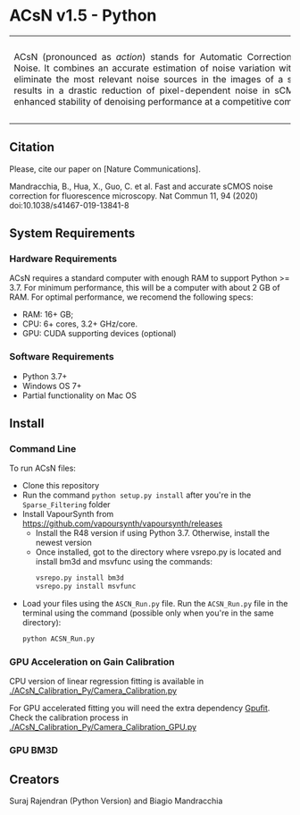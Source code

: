 ACsN v1.5 - Python
=====
<div> 
	<table frame=void rules=none>
		<tr>
			<td width="75%">
				<div style="width:650px;float:left" align="justify">
					ACsN (pronounced as <i>action</i>) stands for Automatic Correction of sCMOS-related Noise. It combines an accurate estimation of noise variation with sparse filtering to eliminate the most relevant noise sources in the images of a sCMOS sensor. This results in a drastic reduction of pixel-dependent noise in sCMOS images and an enhanced stability of denoising performance at a competitive computational speed.
				</div>
			</td>
			<td width="25%">
				<div style="width:150px;float:right;">
					<img src="Picture2.jpg" width=150 height=150>
				</div>
			</td>
		</tr>
	</table>	
	<!-- <div style="clear:both"></div>  -->
</div>

## Citation ##
Please, cite our paper on [Nature Communications].

Mandracchia, B., Hua, X., Guo, C. et al. Fast and accurate sCMOS noise correction for fluorescence microscopy. Nat Commun 11, 94 (2020) doi:10.1038/s41467-019-13841-8

## System Requirements ##
### Hardware Requirements ###
ACsN requires a standard computer with enough RAM to support Python >= 3.7. For minimum performance, this will be a computer with about 2 GB of RAM. For optimal performance, we recomend the following specs:

- RAM: 16+ GB; 
- CPU: 6+ cores, 3.2+ GHz/core.
- GPU: CUDA supporting devices (optional)

### Software Requirements ###
- Python 3.7+
- Windows OS 7+
- Partial functionality on Mac OS

## Install ##
### Command Line ###
To run ACsN files:

 - Clone this repository
 - Run the command `python setup.py install` after you're in the `Sparse_Filtering` folder
 - Install VapourSynth from https://github.com/vapoursynth/vapoursynth/releases
   - Install the R48 version if using Python 3.7. Otherwise, install the newest version
   - Once installed, got to the directory where vsrepo.py is located and install bm3d and msvfunc using the commands:
		```bash
		vsrepo.py install bm3d
		vsrepo.py install msvfunc
		```
 - Load your files using the `ASCN_Run.py` file. Run the `ACSN_Run.py` file in the terminal using the command (possible only when you're in the same directory):
	```bash
	python ACSN_Run.py
	```

### GPU Acceleration on Gain Calibration
CPU version of linear regression fitting is available in [./ACsN_Calibration_Py/Camera_Calibration.py](./ACsN_Calibration_Py/Camera_Calibration.py)

For GPU accelerated fitting you will need the extra dependency [Gpufit](https://github.com/gpufit/Gpufit). Check the calibration process in [./ACsN_Calibration_Py/Camera_Calibration_GPU.py](./ACsN_Calibration_Py/Camera_Calibration_GPU.py)

### GPU BM3D

## Creators ##
Suraj Rajendran (Python Version) and Biagio Mandracchia
